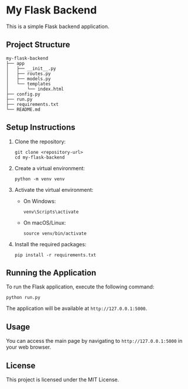 # My Flask Backend

This is a simple Flask backend application.

## Project Structure

```
my-flask-backend
├── app
│   ├── __init__.py
│   ├── routes.py
│   ├── models.py
│   └── templates
│       └── index.html
├── config.py
├── run.py
├── requirements.txt
└── README.md
```

## Setup Instructions

1. Clone the repository:
   ```
   git clone <repository-url>
   cd my-flask-backend
   ```

2. Create a virtual environment:
   ```
   python -m venv venv
   ```

3. Activate the virtual environment:
   - On Windows:
     ```
     venv\Scripts\activate
     ```
   - On macOS/Linux:
     ```
     source venv/bin/activate
     ```

4. Install the required packages:
   ```
   pip install -r requirements.txt
   ```

## Running the Application

To run the Flask application, execute the following command:
```
python run.py
```

The application will be available at `http://127.0.0.1:5000`.

## Usage

You can access the main page by navigating to `http://127.0.0.1:5000` in your web browser.

## License

This project is licensed under the MIT License.